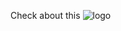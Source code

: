 
Check about this ![logo](https://user-images.githubusercontent.com/43505441/78897951-47a45080-7a73-11ea-9ebc-8597b93df78c.png)
